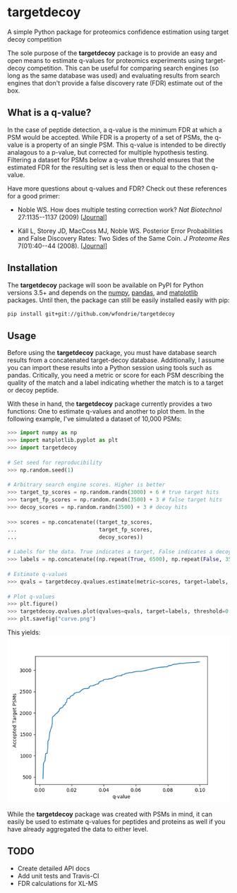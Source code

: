 # targetdecoy
A simple Python package for proteomics confidence estimation using target decoy competition

The sole purpose of the **targetdecoy** package is to provide an easy and open means to estimate q-values for proteomics experiments using target-decoy competition. This can be useful for comparing search engines (so long as the same database was used) and evaluating results from search engines that don't provide a false discovery rate (FDR) estimate out of the box. 

## What is a q-value?
In the case of peptide detection, a q-value is the minimum FDR at which a PSM would be accepted. While FDR is a property of a set of PSMs, the q-value is a property of an single PSM. This q-value is intended to be directly analagous to a p-value, but corrected for multiple hypothesis testing. Filtering a dataset for PSMs below a q-value threshold ensures that the estimated FDR for the resulting set is less then or equal to the chosen q-value.  

Have more questions about q-values and FDR? Check out these references for a good primer:

+ Noble WS. How does multiple testing correction work? *Nat Biotechnol* 27:1135--1137 (2009) [[Journal](https://www.nature.com/articles/nbt1209-1135)]  

+ Käll L, Storey JD, MacCoss MJ, Noble WS. Posterior Error Probabilities and False Discovery Rates: Two Sides of the Same Coin. *J Proteome Res* 7(01):40--44 (2008). [[Journal](https://pubs.acs.org/doi/10.1021/pr700739d)]

## Installation
The **targetdecoy** package will soon be available on PyPI for Python versions 3.5+ and depends on the [numpy](https://www.numpy.org/), [pandas](https://pandas.pydata.org/), and [matplotlib](https://matplotlib.org/) packages. Until then, the package can still be easily installed easily with pip:

```bash
pip install git+git://github.com/wfondrie/targetdecoy
```

## Usage
Before using the **targetdecoy** package, you must have database search results from a concatenated target-decoy database. Additionally, I assume you can import these results into a Python session using tools such as pandas. Critically, you need a metric or score for each PSM describing the quality of the match and a label indicating whether the match is to a target or decoy peptide. 

With these in hand, the **targetdecoy** package currently provides a two functions: One to estimate q-values and another to plot them. In the following example, I've simulated a dataset of 10,000 PSMs:

```Python
>>> import numpy as np
>>> import matplotlib.pyplot as plt
>>> import targetdecoy

# Set seed for reproducibility
>>> np.random.seed(1)

# Arbitrary search engine scores. Higher is better
>>> target_tp_scores = np.random.randn(3000) + 6 # true target hits
>>> target_fp_scores = np.random.randn(3500) + 3 # false target hits
>>> decoy_scores = np.random.randn(3500) + 3 # decoy hits

>>> scores = np.concatenate((target_tp_scores,
...                          target_fp_scores,
...                          decoy_scores))

# Labels for the data. True indicates a target, False indicates a decoy.
>>> labels = np.concatenate((np.repeat(True, 6500), np.repeat(False, 3500)))

# Estimate q-values
>>> qvals = targetdecoy.qvalues.estimate(metric=scores, target=labels, desc=True)

# Plot q-values
>>> plt.figure()
>>> targetdecoy.qvalues.plot(qvalues=qvals, target=labels, threshold=0.1)
>>> plt.savefig("curve.png")
```
This yields:  
![](curve.png)

While the **targetdecoy** package was created with PSMs in mind, it can easily be used to estimate q-values for peptides and proteins as well if you have already aggregated the data to either level.

## TODO
+ Create detailed API docs  
+ Add unit tests and Travis-CI  
+ FDR calculations for XL-MS
